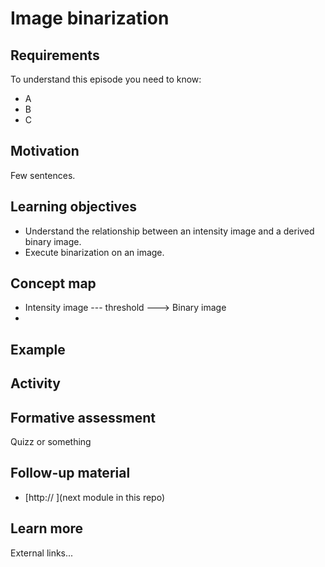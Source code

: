 # Image binarization 

## Requirements

To understand this episode you need to know:

- A
- B
- C

## Motivation

Few sentences.

## Learning objectives

- Understand the relationship between an intensity image and a derived binary image.
- Execute binarization on an image.

## Concept map

- Intensity image --- threshold ---> Binary image
- 

## Example


## Activity


## Formative assessment

Quizz or something

## Follow-up material

- [http:// ](next module in this repo)

## Learn more

External links...

